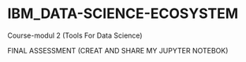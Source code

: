 # IBM_DATA-SCIENCE-ECOSYSTEM
Course-modul 2 (Tools For Data Science)

FINAL ASSESSMENT (CREAT AND SHARE MY JUPYTER NOTEBOK)
